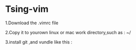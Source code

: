 Tsing-vim
=========
1.Download the .vimrc file 


2.Copy it to yourown linux or mac work directory,such as : ~/

3.install git ,and vundle like this :




